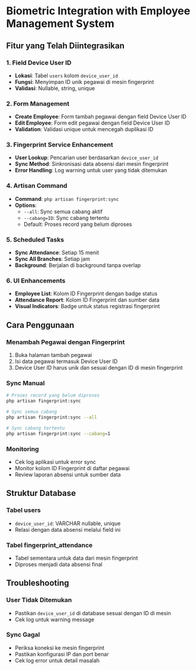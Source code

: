 # Biometric Integration with Employee Management System

## Fitur yang Telah Diintegrasikan

### 1. Field Device User ID
- **Lokasi**: Tabel `users` kolom `device_user_id`
- **Fungsi**: Menyimpan ID unik pegawai di mesin fingerprint
- **Validasi**: Nullable, string, unique

### 2. Form Management
- **Create Employee**: Form tambah pegawai dengan field Device User ID
- **Edit Employee**: Form edit pegawai dengan field Device User ID
- **Validation**: Validasi unique untuk mencegah duplikasi ID

### 3. Fingerprint Service Enhancement
- **User Lookup**: Pencarian user berdasarkan `device_user_id`
- **Sync Method**: Sinkronisasi data absensi dari mesin fingerprint
- **Error Handling**: Log warning untuk user yang tidak ditemukan

### 4. Artisan Command
- **Command**: `php artisan fingerprint:sync`
- **Options**:
  - `--all`: Sync semua cabang aktif
  - `--cabang=ID`: Sync cabang tertentu
  - Default: Proses record yang belum diproses

### 5. Scheduled Tasks
- **Sync Attendance**: Setiap 15 menit
- **Sync All Branches**: Setiap jam
- **Background**: Berjalan di background tanpa overlap

### 6. UI Enhancements
- **Employee List**: Kolom ID Fingerprint dengan badge status
- **Attendance Report**: Kolom ID Fingerprint dan sumber data
- **Visual Indicators**: Badge untuk status registrasi fingerprint

## Cara Penggunaan

### Menambah Pegawai dengan Fingerprint
1. Buka halaman tambah pegawai
2. Isi data pegawai termasuk Device User ID
3. Device User ID harus unik dan sesuai dengan ID di mesin fingerprint

### Sync Manual
```bash
# Proses record yang belum diproses
php artisan fingerprint:sync

# Sync semua cabang
php artisan fingerprint:sync --all

# Sync cabang tertentu
php artisan fingerprint:sync --cabang=1
```

### Monitoring
- Cek log aplikasi untuk error sync
- Monitor kolom ID Fingerprint di daftar pegawai
- Review laporan absensi untuk sumber data

## Struktur Database

### Tabel users
- `device_user_id`: VARCHAR nullable, unique
- Relasi dengan data absensi melalui field ini

### Tabel fingerprint_attendance
- Tabel sementara untuk data dari mesin fingerprint
- Diproses menjadi data absensi final

## Troubleshooting

### User Tidak Ditemukan
- Pastikan `device_user_id` di database sesuai dengan ID di mesin
- Cek log untuk warning message

### Sync Gagal
- Periksa koneksi ke mesin fingerprint
- Pastikan konfigurasi IP dan port benar
- Cek log error untuk detail masalah
